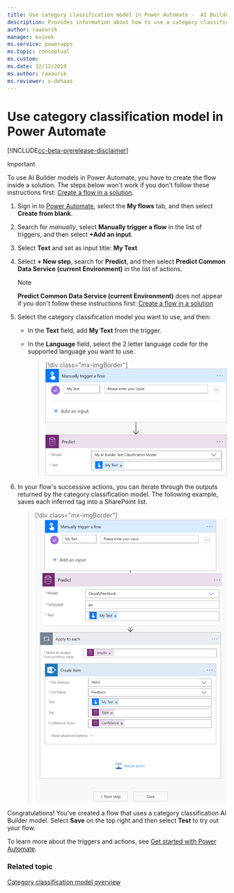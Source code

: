 ```yaml
---
title: Use category classification model in Power Automate -  AI Builder | Microsoft Docs
description: Provides information about how to use a category classification model in Power Automate.
author: raaourik
manager: kvivek
ms.service: powerapps
ms.topic: conceptual
ms.custom: 
ms.date: 12/12/2019
ms.author: raaourik
ms.reviewer: v-dehaas
---
```


# Use category classification model in Power Automate


[!INCLUDE[cc-beta-prerelease-disclaimer](./includes/cc-beta-prerelease-disclaimer.md)]

> [!IMPORTANT]
 > To use AI Builder models in Power Automate, you have to create the flow inside a solution. The steps below won't work if you don't follow these instructions first: [Create a flow in a solution](/flow/create-flow-solution).

1. Sign in to [Power Automate](https://flow.microsoft.com/), select the **My flows** tab, and then select **Create from blank**.

1. Search for *manually*, select **Manually trigger a flow** in the list of triggers, and then select **+Add an input**.
1. Select **Text** and set as input title: **My Text**
1. Select **+ New step**, search for **Predict**, and then select **Predict Common Data Service (current Environment)** in the list of actions.
    >[!NOTE]
    > **Predict Common Data Service (current Environment)** does not appear if you don't follow these instructions first: [Create a flow in a solution](/flow/create-flow-solution)
1. Select the category classification model you want to use, and then:

   - In the **Text** field, add **My Text** from the trigger.
   - In the **Language** field, select the 2 letter language code for the supported language you want to use.

      > [!div class="mx-imgBorder"]
      > ![Trigger a flow screen](media/trigger-flow.png "trigger a flow screen")

1. In your flow's successive actions, you can iterate through the outputs returned by the category classification model. The following example, saves each inferred tag into a SharePoint list.

    > [!div class="mx-imgBorder"]
    > ![Trigger a flow example](media/trigger-flow-example.png "trigger a flow example")

Congratulations! You've created a flow that uses a category classification AI Builder model. Select **Save** on the top right and then select **Test** to try out your flow.

To learn more about the triggers and actions, see [Get started with Power Automate](/flow/getting-started).

### Related topic

[Category classification model overview](text-classification-overview.md)

